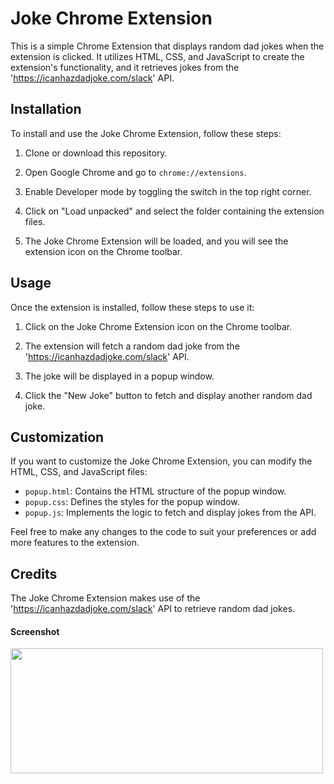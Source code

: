 # Joke Chrome Extension

This is a simple Chrome Extension that displays random dad jokes when the extension is clicked. It utilizes HTML, CSS, and JavaScript to create the extension's functionality, and it retrieves jokes from the 'https://icanhazdadjoke.com/slack' API.

## Installation

To install and use the Joke Chrome Extension, follow these steps:

1. Clone or download this repository.

2. Open Google Chrome and go to `chrome://extensions`.

3. Enable Developer mode by toggling the switch in the top right corner.

4. Click on "Load unpacked" and select the folder containing the extension files.

5. The Joke Chrome Extension will be loaded, and you will see the extension icon on the Chrome toolbar.

## Usage

Once the extension is installed, follow these steps to use it:

1. Click on the Joke Chrome Extension icon on the Chrome toolbar.

2. The extension will fetch a random dad joke from the 'https://icanhazdadjoke.com/slack' API.

3. The joke will be displayed in a popup window.

4. Click the "New Joke" button to fetch and display another random dad joke.

## Customization

If you want to customize the Joke Chrome Extension, you can modify the HTML, CSS, and JavaScript files:

- `popup.html`: Contains the HTML structure of the popup window.
- `popup.css`: Defines the styles for the popup window.
- `popup.js`: Implements the logic to fetch and display jokes from the API.

Feel free to make any changes to the code to suit your preferences or add more features to the extension.

## Credits

The Joke Chrome Extension makes use of the 'https://icanhazdadjoke.com/slack' API to retrieve random dad jokes.

#### Screenshot

<img src="https://i.imgur.com/GYMSQOs.jpg" height="200" width="500" >

